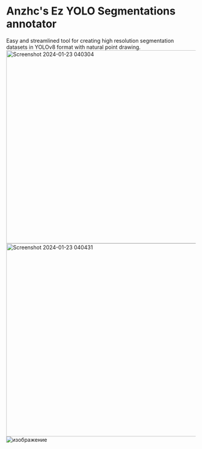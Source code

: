 # Anzhc's Ez YOLO Segmentations annotator
Easy and streamlined tool for creating high resolution segmentation datasets in YOLOv8 format with natural point drawing.  
<img width="512" alt="Screenshot 2024-01-23 040304" src="https://github.com/Anzhc/Anzhc-s-Ez-YOLO-Seg-s-annotator/assets/133806049/c160e7ed-f6d0-4ee7-b80d-5ec9f16b9874">
<img width="512" alt="Screenshot 2024-01-23 040431" src="https://github.com/Anzhc/Anzhc-s-Ez-YOLO-Seg-s-annotator/assets/133806049/c227e696-9640-4859-b71e-f21887a7fd22">
![изображение](https://github.com/Anzhc/Anzhc-s-Ez-YOLO-Seg-s-annotator/assets/133806049/31696c96-d2fc-41a7-99f0-438a8c0e9fb2)
